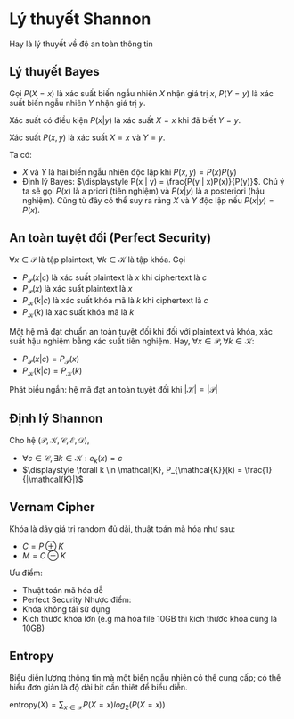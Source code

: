 # Lý thuyết Shannon

Hay là lý thuyết về độ an toàn thông tin

## Lý thuyết Bayes

Gọi $P(X = x)$ là xác suất biến ngẫu nhiên $X$ nhận giá trị $x$, $P(Y = y)$ là xác suất biến ngẫu nhiên $Y$ nhận giá trị $y$.

Xác suất có điều kiện <span>$P(x | y)$</span> là xác suất $X = x$ khi đã biết $Y = y$.

Xác suất $P(x, y)$ là xác suất $X = x$ và $Y = y$.

Ta có:
- $X$ và $Y$ là hai biến ngẫu nhiên độc lập khi $P(x, y) = P(x)P(y)$
- Định lý Bayes: <span>$\displaystyle P(x | y) = \frac{P(y | x)P(x)}{P(y)}$</span>. Chú ý ta sẽ gọi $P(x)$ là a priori (tiên nghiệm) và <span>$P(x | y)$<span> là a posteriori (hậu nghiệm). Cũng từ đây có thể suy ra rằng $X$ và $Y$ độc lập nếu <span>$P(x | y) = P(x)$</span>.

## An toàn tuyệt đối (Perfect Security)
$\forall x \in \mathcal{P}$ là tập plaintext, $\forall k \in \mathcal{K}$ là tập khóa. Gọi 
- <span>$P_{\mathcal{P}}(x | c)$</span> là xác suất plaintext là $x$ khi ciphertext là $c$
- $P_{\mathcal{P}}(x)$ là xác suất plaintext là $x$
- <span>$P_{\mathcal{K}}(k | c)$</span> là xác suất khóa mã là $k$ khi ciphertext là $c$
- $P_{\mathcal{K}}(k)$ là xác suất khóa mã là $k$


Một hệ mã đạt chuẩn an toàn tuyệt đối khi đối với plaintext và khóa, xác suất hậu nghiệm bằng xác suất tiên nghiệm. Hay,
$\forall x \in \mathcal{P}, \forall k \in \mathcal{K}$:
- <span>$P_{\mathcal{P}}(x | c) = P_{\mathcal{P}}(x)$</span>
- <span>$P_{\mathcal{K}}(k | c) = P_{\mathcal{K}}(k)$</span>

Phát biểu ngắn: hệ mã đạt an toàn tuyệt đối khi <span>$|\mathcal{K}| = |\mathcal{P}|$</span>

## Định lý Shannon

Cho hệ $(\mathcal{P}, \mathcal{K}, \mathcal{C}, \mathcal{E}, \mathcal{D})$,
- $\forall c \in \mathcal{C}, \exists k \in \mathcal{K}: e_k(x) = c$
- <span>$\displaystyle \forall k \in \mathcal{K}, P_{\mathcal{K}}(k) = \frac{1}{|\mathcal{K}|}$</span>

## Vernam Cipher
Khóa là dãy giá trị random đủ dài, thuật toán mã hóa như sau:
- $C = P \oplus K$
- $M = C \oplus K$

Ưu điểm:
- Thuật toán mã hóa dễ
- Perfect Security
Nhược điểm:
- Khóa không tái sử dụng
- Kích thước khóa lớn (e.g mã hóa file 10GB thì kích thước khóa cũng là 10GB)

## Entropy
Biểu diễn lượng thông tin mà một biến ngẫu nhiên có thể cung cấp; có thể hiểu đơn giản là độ dài bit cần thiêt để biểu diễn.

$\displaystyle \text{entropy}(X) = \sum_{x \in \mathcal{X}} P(X = x)log_2(P(X = x))$
